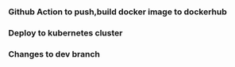 ### Github Action to push,build docker image to dockerhub
### Deploy to kubernetes cluster 
### Changes to dev branch

